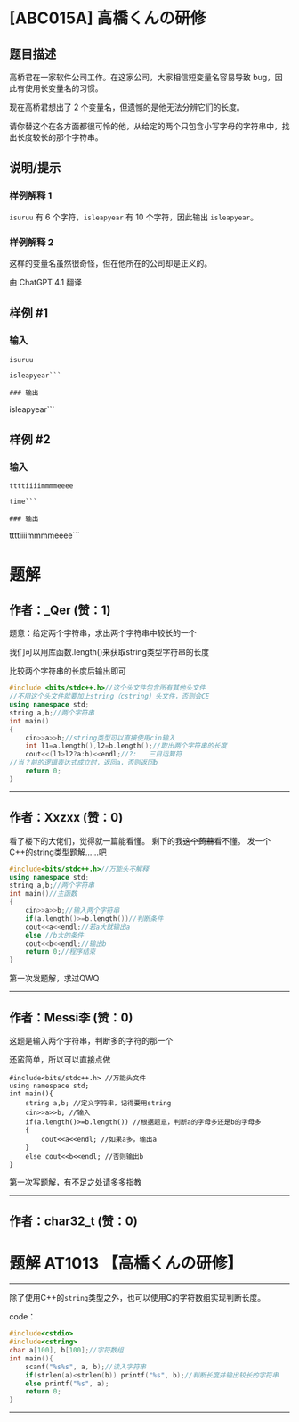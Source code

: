 # [ABC015A] 高橋くんの研修

## 题目描述

高桥君在一家软件公司工作。在这家公司，大家相信短变量名容易导致 bug，因此有使用长变量名的习惯。

现在高桥君想出了 $2$ 个变量名，但遗憾的是他无法分辨它们的长度。

请你替这个在各方面都很可怜的他，从给定的两个只包含小写字母的字符串中，找出长度较长的那个字符串。

## 说明/提示

### 样例解释 1

`isuruu` 有 $6$ 个字符，`isleapyear` 有 $10$ 个字符，因此输出 `isleapyear`。

### 样例解释 2

这样的变量名虽然很奇怪，但在他所在的公司却是正义的。

由 ChatGPT 4.1 翻译

## 样例 #1

### 输入

```
isuruu
isleapyear```

### 输出

```
isleapyear```

## 样例 #2

### 输入

```
ttttiiiimmmmeeee
time```

### 输出

```
ttttiiiimmmmeeee```

# 题解

## 作者：_Qer (赞：1)

题意：给定两个字符串，求出两个字符串中较长的一个

我们可以用库函数.length()来获取string类型字符串的长度

比较两个字符串的长度后输出即可

```cpp
#include <bits/stdc++.h>//这个头文件包含所有其他头文件
//不用这个头文件就要加上string（cstring）头文件，否则会CE
using namespace std;
string a,b;//两个字符串
int main()
{
  	cin>>a>>b;//string类型可以直接使用cin输入
  	int l1=a.length(),l2=b.length();//取出两个字符串的长度
  	cout<<(l1>l2?a:b)<<endl;//?:   三目运算符
//当？前的逻辑表达式成立时，返回a，否则返回b
  	return 0;
}

```

---

## 作者：Xxzxx (赞：0)

看了楼下的大佬们，觉得就一篇能看懂。
剩下的我~~这个蒟蒻~~看不懂。
发一个C++的string类型题解……吧
```cpp
#include<bits/stdc++.h>//万能头不解释
using namespace std;
string a,b;//两个字符串
int main()//主函数
{
    cin>>a>>b;//输入两个字符串
    if(a.length()>=b.length())//判断条件
    cout<<a<<endl;//若a大就输出a
    else //b大的条件
    cout<<b<<endl;//输出b
    return 0;//程序结束
}
```
第一次发题解，求过QWQ

---

## 作者：Messi李 (赞：0)

这题是输入两个字符串，判断多的字符的那一个

还蛮简单，所以可以直接点做

```
#include<bits/stdc++.h> //万能头文件
using namespace std;
int main(){
    string a,b; //定义字符串，记得要用string
    cin>>a>>b; //输入
    if(a.length()>=b.length()) //根据题意，判断a的字母多还是b的字母多
    {
        cout<<a<<endl; //如果a多，输出a
    }
    else cout<<b<<endl; //否则输出b
}
```
第一次写题解，有不足之处请多多指教

---

## 作者：char32_t (赞：0)

# 题解 AT1013 【高橋くんの研修】
------------
除了使用C++的`string`类型之外，也可以使用C的字符数组实现判断长度。

code：
```cpp
#include<cstdio>
#include<cstring>
char a[100], b[100];//字符数组 
int main(){
	scanf("%s%s", a, b);//读入字符串 
	if(strlen(a)<strlen(b)) printf("%s", b);//判断长度并输出较长的字符串 
	else printf("%s", a);
	return 0;
}
```

---

